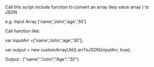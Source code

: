 Call this script include function to convert an array (key value array ) to JSON

e.g. Input Array ['name','John','age','30']

Call function like:

var inputArr =['name','John','age','30'];

var output = new customArrayUtil().arrToJSON(inputArr, true);

Output : {"name":"John","Age":"30"}
